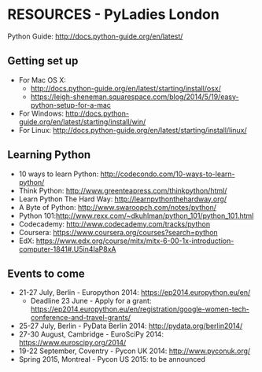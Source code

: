 RESOURCES - PyLadies London
===========================

Python Guide: http://docs.python-guide.org/en/latest/

Getting set up
--------------
* For Mac OS X:
    - http://docs.python-guide.org/en/latest/starting/install/osx/
    - https://leigh-sheneman.squarespace.com/blog/2014/5/19/easy-python-setup-for-a-mac
* For Windows: http://docs.python-guide.org/en/latest/starting/install/win/
* For Linux: http://docs.python-guide.org/en/latest/starting/install/linux/

Learning Python
---------------
* 10 ways to learn Python: http://codecondo.com/10-ways-to-learn-python/
* Think Python: http://www.greenteapress.com/thinkpython/html/
* Learn Python The Hard Way: http://learnpythonthehardway.org/
* A Byte of Python: http://www.swaroopch.com/notes/python/
* Python 101:http://www.rexx.com/~dkuhlman/python_101/python_101.html 
* Codecademy: http://www.codecademy.com/tracks/python
* Coursera: https://www.coursera.org/courses?search=python
* EdX: https://www.edx.org/course/mitx/mitx-6-00-1x-introduction-computer-1841#.U5in4IaP8xA

Events to come
--------------
* 21-27 July, Berlin - Europython 2014: https://ep2014.europython.eu/en/
    - Deadline 23 June - Apply for a grant: https://ep2014.europython.eu/en/registration/google-women-tech-conference-and-travel-grants/
* 25-27 July, Berlin - PyData Berlin 2014: http://pydata.org/berlin2014/
* 27-30 August, Cambridge - EuroSciPy 2014: https://www.euroscipy.org/2014/
* 19-22 September, Coventry - Pycon UK 2014: http://www.pyconuk.org/
* Spring 2015, Montreal - Pycon US 2015: to be announced
